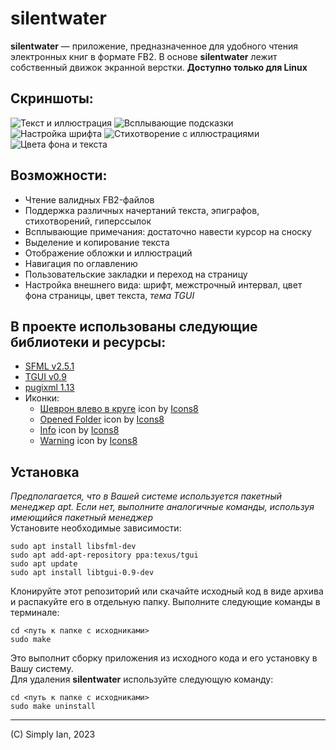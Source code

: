 # silentwater
**silentwater** — приложение, предназначенное для удобного чтения электронных книг в формате FB2. В основе **silentwater** лежит собственный движок экранной верстки.
**Доступно только для Linux**
## Скриншоты:
![Текст и иллюстрация](https://i.ibb.co/tH7hYPK/silentwater1.png "Текст и иллюстрация")
![Всплывающие подсказки](https://i.ibb.co/CPStsF2/silentwater2.png "Всплывающие подсказки")
![Настройка шрифта](https://i.ibb.co/LN9k8Dz/silentwater4.png "Настройка шрифта")
![Стихотворение с иллюстрациями](https://i.ibb.co/HDkf5t0/silentwater5.png "Стихотворение с иллюстрациями")
![Цвета фона и текста](https://i.ibb.co/ft05FRz/silentwater6.png "Цвета фона и текста")

## Возможности:
* Чтение валидных FB2-файлов
* Поддержка различных начертаний текста, эпиграфов, стихотворений, гиперссылок
* Всплывающие примечания: достаточно навести курсор на сноску
* Выделение и копирование текста
* Отображение обложки и иллюстраций
* Навигация по оглавлению
* Пользовательские закладки и переход на страницу
* Настройка внешнего вида: шрифт, межстрочный интервал, цвет фона страницы, цвет текста, *тема TGUI*

## В проекте использованы следующие библиотеки и ресурсы:
* [SFML v2.5.1](https://sfml-dev.org)
* [TGUI v0.9](https://tgui.eu)
* [pugixml 1.13](https://pugixml.org)
* Иконки:
    * [Шеврон влево в круге](https://icons8.com/icon/15821/шеврон-влево-в-круге) icon by [Icons8](https://icons8.com)
    * [Opened Folder](https://icons8.com/icon/14083/opened-folder) icon by [Icons8](https://icons8.com)
    * [Info](https://icons8.com/icon/14093/info) icon by [Icons8](https://icons8.com)
    * [Warning](https://icons8.com/icon/31425/brake-warning) icon by [Icons8](https://icons8.com)

## Установка
*Предполагается, что в Вашей системе используется пакетный менеджер apt. Если нет, выполните аналогичные команды, используя имеющийся пакетный менеджер*  
Установите необходимые зависимости:
```
sudo apt install libsfml-dev  
sudo apt add-apt-repository ppa:texus/tgui  
sudo apt update  
sudo apt install libtgui-0.9-dev  
```
Клонируйте этот репозиторий или скачайте исходный код в виде архива и распакуйте его в отдельную папку. Выполните следующие команды в терминале:
```
cd <путь к папке с исходниками>
sudo make
```
Это выполнит сборку приложения из исходного кода и его установку в Вашу систему.  
Для удаления **silentwater** используйте следующую команду:
```
cd <путь к папке с исходниками>
sudo make uninstall
```
------
(C) Simply Ian, 2023
